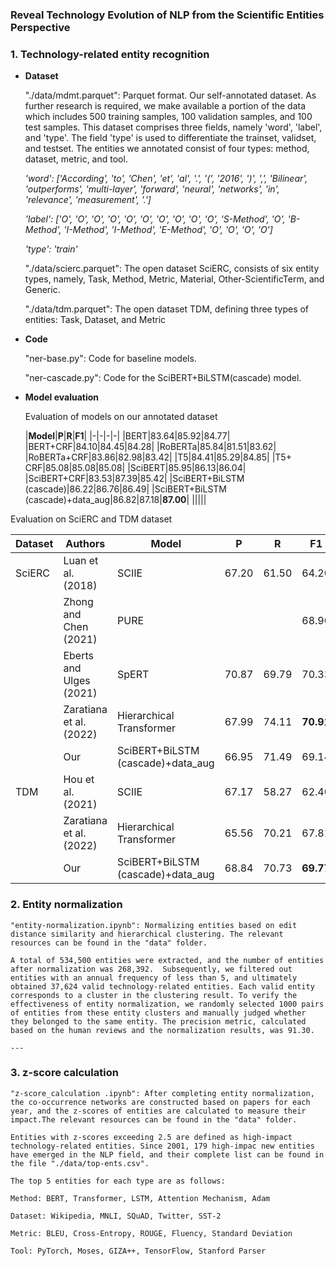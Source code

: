 ### **Reveal Technology Evolution of NLP from the Scientific Entities Perspective**

### 1. Technology-related entity recognition

- **Dataset**

    "./data/mdmt.parquet": Parquet format. Our self-annotated dataset. As further research is required, we make available a portion of the data which includes 500 training samples, 100 validation samples, and 100 test samples. This dataset comprises three fields, namely 'word', 'label', and 'type'. The field 'type' is used to differentiate the trainset, validset, and testset. The entities we annotated consist of four types: method, dataset, metric, and tool.

    *'word': ['According', 'to', 'Chen', 'et', 'al', '.', '(', '2016', ')', ',', 'Bilinear', 'outperforms', 'multi-layer', 'forward', 'neural', 'networks', 'in', 'relevance', 'measurement', '.']*

    *'label': ['O', 'O', 'O', 'O', 'O', 'O', 'O', 'O', 'O', 'O', 'S-Method', 'O', 'B-Method', 'I-Method', 'I-Method', 'E-Method', 'O', 'O', 'O', 'O']*

    *'type': 'train'*

    

    "./data/scierc.parquet": The open dataset SciERC, consists of six entity types, namely, Task, Method, Metric, Material, Other-ScientificTerm, and Generic.

    "./data/tdm.parquet": The open dataset TDM, defining three types of entities: Task, Dataset, and Metric

- **Code**

    "ner-base.py": Code for baseline models.

    "ner-cascade.py": Code for the SciBERT+BiLSTM(cascade) model.

- **Model evaluation**

    Evaluation of models on our annotated dataset

    |**Model**|**P**|**R**|**F1**|
|-|-|-|-|
|BERT|83.64|85.92|84.77|
|BERT+CRF|84.10|84.45|84.28|
|RoBERTa|85.84|81.51|83.62|
|RoBERTa+CRF|83.86|82.98|83.42|
|T5|84.41|85.29|84.85|
|T5+ CRF|85.08|85.08|85.08|
|SciBERT|85.95|86.13|86.04|
|SciBERT+CRF|83.53|87.39|85.42|
|SciBERT+BiLSTM (cascade)|86.22|86.76|86.49|
|SciBERT+BiLSTM (cascade)+data_aug|86.82|87.18|**87.00**|
|||||

Evaluation on SciERC and TDM dataset

|**Dataset**|**Authors**|**Model**|**P**|**R**|**F1**|
|-|-|-|-|-|-|
|SciERC|Luan et al. (2018)|SCIIE| 67.20 | 61.50 | 64.20 |
||Zhong and Chen (2021)|PURE||| 68.90 |
||Eberts and Ulges (2021)|SpERT| 70.87 | 69.79 | 70.33 |
||Zaratiana et al. (2022)|Hierarchical Transformer| 67.99 | 74.11 | **70.91** |
||Our|SciBERT+BiLSTM (cascade)+data_aug| 66.95 | 71.49 | 69.14 |
|TDM|Hou et al. (2021)|SCIIE| 67.17 | 58.27 | 62.40 |
||Zaratiana et al. (2022)|Hierarchical Transformer| 65.56 | 70.21 | 67.81 |
||Our|SciBERT+BiLSTM (cascade)+data_aug| 68.84 | 70.73 | **69.77** |

### 2. Entity normalization

    "entity-normalization.ipynb": Normalizing entities based on edit distance similarity and hierarchical clustering. The relevant resources can be found in the "data" folder.

    A total of 534,500 entities were extracted, and the number of entities after normalization was 268,392.  Subsequently, we filtered out entities with an annual frequency of less than 5, and ultimately obtained 37,624 valid technology-related entities. Each valid entity corresponds to a cluster in the clustering result. To verify the effectiveness of entity normalization, we randomly selected 1000 pairs of entities from these entity clusters and manually judged whether they belonged to the same entity. The precision metric, calculated based on the human reviews and the normalization results, was 91.30.

    ---

### 3. z-score calculation

    "z-score_calculation .ipynb": After completing entity normalization, the co-occurrence networks are constructed based on papers for each year, and the z-scores of entities are calculated to measure their impact.The relevant resources can be found in the "data" folder.

    Entities with z-scores exceeding 2.5 are defined as high-impact technology-related entities. Since 2001, 179 high-impac new entities have emerged in the NLP field, and their complete list can be found in the file "./data/top-ents.csv".

    The top 5 entities for each type are as follows:

    Method: BERT, Transformer, LSTM, Attention Mechanism, Adam

    Dataset: Wikipedia, MNLI, SQuAD, Twitter, SST-2

    Metric: BLEU, Cross-Entropy, ROUGE, Fluency, Standard Deviation

    Tool: PyTorch, Moses, GIZA++, TensorFlow, Stanford Parser



